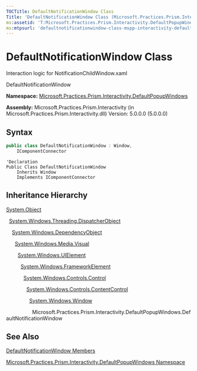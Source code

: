 ```yaml
---
TOCTitle: DefaultNotificationWindow Class
Title: 'DefaultNotificationWindow Class (Microsoft.Practices.Prism.Interactivity.DefaultPopupWindows)'
ms:assetid: 'T:Microsoft.Practices.Prism.Interactivity.DefaultPopupWindows.DefaultNotificationWindow'
ms:mtpsurl: 'defaultnotificationwindow-class-mspp-interactivity-defaultpopupwindows.md'
---
```


# DefaultNotificationWindow Class

Interaction logic for NotificationChildWindow.xaml

DefaultNotificationWindow

**Namespace:** [Microsoft.Practices.Prism.Interactivity.DefaultPopupWindows](https://msdn.microsoft.com/library/microsoft.practices.prism.interactivity.defaultpopupwindows)

**Assembly:** Microsoft.Practices.Prism.Interactivity (in Microsoft.Practices.Prism.Interactivity.dll) Version: 5.0.0.0 (5.0.0.0)

## Syntax

```C#  
public class DefaultNotificationWindow : Window, 
	IComponentConnector
```

```VB  
'Declaration
Public Class DefaultNotificationWindow
	Inherits Window
	Implements IComponentConnector
```

## Inheritance Hierarchy

[System.Object](http://msdn.microsoft.com/en-us/library/e5kfa45b)

  [System.Windows.Threading.DispatcherObject](http://msdn.microsoft.com/en-us/library/ms615925)

    [System.Windows.DependencyObject](http://msdn.microsoft.com/en-us/library/ms589309)

      [System.Windows.Media.Visual](http://msdn.microsoft.com/en-us/library/ms635637)

        [System.Windows.UIElement](http://msdn.microsoft.com/en-us/library/ms590078)

          [System.Windows.FrameworkElement](http://msdn.microsoft.com/en-us/library/ms602714)

            [System.Windows.Controls.Control](http://msdn.microsoft.com/en-us/library/ms609826)

              [System.Windows.Controls.ContentControl](http://msdn.microsoft.com/en-us/library/ms609797)

                [System.Windows.Window](http://msdn.microsoft.com/en-us/library/ms590112)

                  Microsoft.Practices.Prism.Interactivity.DefaultPopupWindows.DefaultNotificationWindow

## See Also

[DefaultNotificationWindow Members](https://msdn.microsoft.com/en-us/library/microsoft.practices.prism.interactivity.defaultpopupwindows.defaultnotificationwindow_members(v=pandp.50))

[Microsoft.Practices.Prism.Interactivity.DefaultPopupWindows Namespace](https://msdn.microsoft.com/library/microsoft.practices.prism.interactivity.defaultpopupwindows)